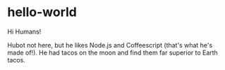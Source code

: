 # hello-world

Hi Humans!

Hubot not here, but he likes Node.js and Coffeescript (that's what he's made of!).
He had tacos on the moon and find them far superior to Earth tacos.
